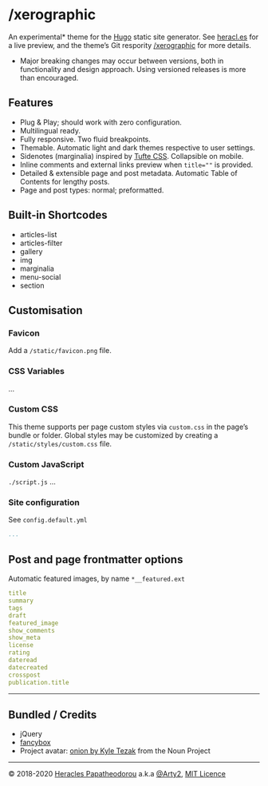 # /xerographic

An experimental* theme for the [Hugo](https://gohugo.io/) static site generator. See [heracl.es](https://heracl.es) for a live preview, and the theme’s Git respority [/xerographic](https://github.com/Arty2/xerographic) for more details.

* Major breaking changes may occur between versions, both in functionality and design approach. Using versioned releases is more than encouraged.

## Features

- Plug & Play; should work with zero configuration.
- Multilingual ready.
- Fully responsive. Two fluid breakpoints.
- Themable. Automatic light and dark themes respective to user settings.
- Sidenotes (marginalia) inspired by [Tufte CSS](https://edwardtufte.github.io/tufte-css/). Collapsible on mobile.
- Inline comments and external links preview when `title=""` is provided.
- Detailed & extensible page and post metadata. Automatic Table of Contents for lengthy posts.
- Page and post types: normal; preformatted.

## Built-in Shortcodes

- articles-list
- articles-filter
- gallery
- img
- marginalia
- menu-social
- section


## Customisation

### Favicon

Add a `/static/favicon.png` file.

### CSS Variables

...

### Custom CSS

This theme supports per page custom styles via `custom.css` in the page’s bundle or folder. Global styles may be customized by creating a `/static/styles/custom.css` file.

### Custom JavaScript

`./script.js` ...

### Site configuration

See `config.default.yml`

```yaml
...
```


## Post and page frontmatter options

Automatic featured images, by name `*__featured.ext`

```yaml
title
summary
tags
draft
featured_image
show_comments
show_meta
license
rating
dateread
datecreated
crosspost
publication.title
```



***

## Bundled / Credits

- jQuery
- [fancybox](http://fancyapps.com/fancybox/3/)
- Project avatar: [onion by Kyle Tezak](https://thenounproject.com/term/onion/26154) from the Noun Project


***

© 2018-2020 [Heracles Papatheodorou](http://heracl.es) a.k.a [@Arty2](https://www.twitter.com/Arty2), [MIT Licence](LICENCE.txt)
